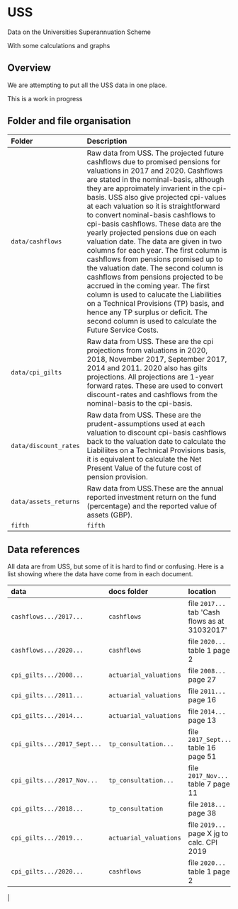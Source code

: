# USS
Data on the Universities Superannuation Scheme

With some calculations and graphs

## Overview

We are attempting to put all the USS data in one place.

This is a work in progress


## Folder and file organisation

| Folder | Description  |
|:--|:--|
| `data/cashflows`|Raw data from USS. The projected future cashflows due to promised pensions for valuations in 2017 and 2020. Cashflows are stated in the nominal-basis, although they are approimately invarient in the cpi-basis. USS also give projected cpi-values at each valuation so it is straightforward to convert nominal-basis cashflows to cpi-basis cashflows. These data are the yearly projected pensions due on each valuation date. The data are given in two columns for each year. The first column is cashflows from pensions promised up to the valuation date. The second column is cashflows from pensions projected to be accrued in the coming year. The first column is used to calucate the Liabilities on a Technical Provisions (TP) basis, and hence any TP surplus or deficit. The second column is used to calculate the Future Service Costs. |   
| `data/cpi_gilts`|  Raw data from USS. These are the cpi projections from valuations in 2020, 2018, November 2017, September 2017, 2014 and 2011. 2020 also has gilts projections. All projections are 1-year forward rates. These are used to convert discount-rates and cashflows from the nominal-basis to the cpi-basis.  |
| `data/discount_rates` | Raw data from USS. These are the prudent-assumptions used at each valuation to discount cpi-basis cashflows back to the valuation date to calculate the Liabiliites on a Technical Provisions basis, it is equivalent to calculate the Net Present Value of the future cost of pension provision.|  
| `data/assets_returns` | Raw data from USS.These are the annual reported investment return on the fund (percentage) and the reported value of assets (GBP).|  
| `fifth` |`fifth` | fifth blah|

## Data references

All data are from USS, but some of it is hard to find or confusing. Here is a list showing where the data have come from in each document. 

| data | docs folder | location  |
|:--|:--|:--|
| `cashflows.../2017...` |`cashflows` | file `2017...` tab 'Cash flows as at 31032017' |
| `cashflows.../2020...` |`cashflows` | file `2020...` table 1 page 2 |
| `cpi_gilts.../2008...` |`actuarial_valuations` | file `2008...` page 27 |
| `cpi_gilts.../2011...` |`actuarial_valuations` | file `2011...` page 16 |
| `cpi_gilts.../2014...` |`actuarial_valuations` | file `2014...` page 13 |
| `cpi_gilts.../2017_Sept...` |`tp_consultation...` | file `2017_Sept...` table 16 page 51|
| `cpi_gilts.../2017_Nov...` |`tp_consultation...` | file `2017_Nov...` table 7 page 11|
| `cpi_gilts.../2018...` |`tp_consultation` | file `2018...` page 38 |
| `cpi_gilts.../2019...` |`actuarial_valuations` | file `2019...` page X jg to calc. CPI 2019 |
| `cpi_gilts.../2020...` |`cashflows` | file `2020...` table 1 page 2 |
|


